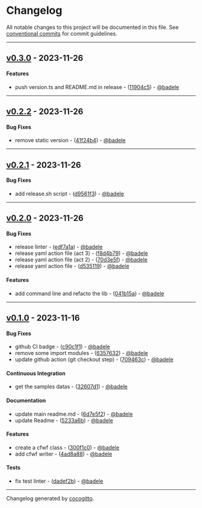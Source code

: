 # Changelog
All notable changes to this project will be documented in this file. See [conventional commits](https://www.conventionalcommits.org/) for commit guidelines.

- - -
## [v0.3.0](https://github.com/badele/nix-projects/compare/v0.2.2..v0.3.0) - 2023-11-26
#### Features
- push version.ts and README.md in release - ([11904c5](https://github.com/badele/nix-projects/commit/11904c5ede01466669c4f0ebfc521b8722716bc6)) - [@badele](https://github.com/badele)

- - -

## [v0.2.2](https://github.com/badele/nix-projects/compare/v0.2.1..v0.2.2) - 2023-11-26
#### Bug Fixes
- remove static version - ([41f24b4](https://github.com/badele/nix-projects/commit/41f24b4ece7f58ac090a5107650d9971d9bb7742)) - [@badele](https://github.com/badele)

- - -

## [v0.2.1](https://github.com/badele/nix-projects/compare/v0.2.0..v0.2.1) - 2023-11-26
#### Bug Fixes
- add release.sh script - ([d9561f3](https://github.com/badele/nix-projects/commit/d9561f3bee5b6770d6efc35b408b72f540e4e468)) - [@badele](https://github.com/badele)

- - -

## [v0.2.0](https://github.com/badele/nix-projects/compare/v0.1.0..v0.2.0) - 2023-11-26
#### Bug Fixes
- release linter - ([edf7a1a](https://github.com/badele/nix-projects/commit/edf7a1a6ddb49ff2c61ee9cbdb2a18b9d495a5b8)) - [@badele](https://github.com/badele)
- release yaml action file (act 3) - ([f8d4b79](https://github.com/badele/nix-projects/commit/f8d4b79a0b50351455899b78c9aa414ea626d792)) - [@badele](https://github.com/badele)
- release yaml action file (act 2) - ([70d3e5f](https://github.com/badele/nix-projects/commit/70d3e5fce6120ad61b70aa2ceba9b1cba088e2de)) - [@badele](https://github.com/badele)
- release yaml action file - ([d535119](https://github.com/badele/nix-projects/commit/d535119114538b29a7b42f3bfa4fba738a6154ce)) - [@badele](https://github.com/badele)
#### Features
- add command line and refacto the lib - ([041b15a](https://github.com/badele/nix-projects/commit/041b15acb63b00c3f5c591357c4f4aaaa3046b24)) - [@badele](https://github.com/badele)

- - -

## [v0.1.0](https://github.com/badele/nix-projects/compare/1f01928591f654b573da7454d513374f0e99f433..v0.1.0) - 2023-11-16
#### Bug Fixes
- github CI badge - ([c90c1f1](https://github.com/badele/nix-projects/commit/c90c1f1384bf59385d9d9229b7dbc9d271c2d12e)) - [@badele](https://github.com/badele)
- remove some import modules - ([6357632](https://github.com/badele/nix-projects/commit/63576324ed4092053e5c74a9a6fe1cc30d5641ce)) - [@badele](https://github.com/badele)
- update github action (git checkout step) - ([709463c](https://github.com/badele/nix-projects/commit/709463c49ece3f0feee77437626ffc418ec722cf)) - [@badele](https://github.com/badele)
#### Continuous Integration
- get the samples datas - ([32607d1](https://github.com/badele/nix-projects/commit/32607d160cd403ac69b9edff97404661ca2eae32)) - [@badele](https://github.com/badele)
#### Documentation
- update main readme.md - ([6d7e5f2](https://github.com/badele/nix-projects/commit/6d7e5f2eae6cbaa8c75728e67f2a476a724c2a77)) - [@badele](https://github.com/badele)
- update Readme - ([5233a6b](https://github.com/badele/nix-projects/commit/5233a6bf253f9d6322c5ddf9bccc973ab8a6ce20)) - [@badele](https://github.com/badele)
#### Features
- create a cfwf class - ([300f1c0](https://github.com/badele/nix-projects/commit/300f1c0118fec07a1a8ebc9c65f898f76677daff)) - [@badele](https://github.com/badele)
- add cfwf writer - ([4ad8a88](https://github.com/badele/nix-projects/commit/4ad8a88dfcf41aa15a6f01b73b8984f8f8ee72ca)) - [@badele](https://github.com/badele)
#### Tests
- fix test linter - ([dadef2b](https://github.com/badele/nix-projects/commit/dadef2b4b15b0c73944d1dc348fff28d62a8c521)) - [@badele](https://github.com/badele)

- - -

Changelog generated by [cocogitto](https://github.com/cocogitto/cocogitto).
